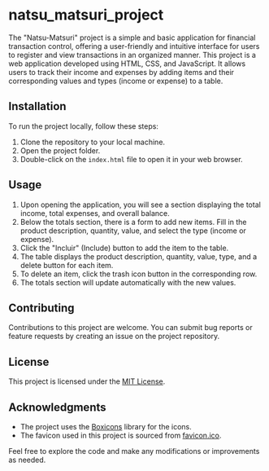 # natsu_matsuri_project
 The "Natsu-Matsuri" project is a simple and basic application for financial transaction control, offering a user-friendly and intuitive interface for users to register and view transactions in an organized manner. This project is a web application developed using HTML, CSS, and JavaScript. It allows users to track their income and expenses by adding items and their corresponding values and types (income or expense) to a table.
 
## Installation

To run the project locally, follow these steps:

1. Clone the repository to your local machine.
2. Open the project folder.
3. Double-click on the `index.html` file to open it in your web browser.

## Usage

1. Upon opening the application, you will see a section displaying the total income, total expenses, and overall balance.
2. Below the totals section, there is a form to add new items. Fill in the product description, quantity, value, and select the type (income or expense).
3. Click the "Incluir" (Include) button to add the item to the table.
4. The table displays the product description, quantity, value, type, and a delete button for each item.
5. To delete an item, click the trash icon button in the corresponding row.
6. The totals section will update automatically with the new values.

## Contributing

Contributions to this project are welcome. You can submit bug reports or feature requests by creating an issue on the project repository.

## License

This project is licensed under the [MIT License](LICENSE).

## Acknowledgments

- The project uses the [Boxicons](https://boxicons.com/) library for the icons.
- The favicon used in this project is sourced from [favicon.ico](Images/favicon.ico).

Feel free to explore the code and make any modifications or improvements as needed.
